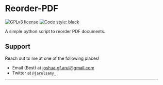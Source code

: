 # Reorder-PDF

[![GPLv3 license](https://img.shields.io/badge/License-GPLv3-blue.svg)](http://perso.crans.org/besson/LICENSE.html)
<a href="https://github.com/psf/black"><img alt="Code style: black" src="https://img.shields.io/badge/code%20style-black-000000.svg"></a>

A simple python script to reorder PDF documents.

## Support

Reach out to me at one of the following places!

-   Email (Best) at joshua.gf.arul@gmail.com
-   Twitter at <a href="http://twitter.com/jarulsamy_" target="_blank">`@jarulsamy_`</a>

* * *
